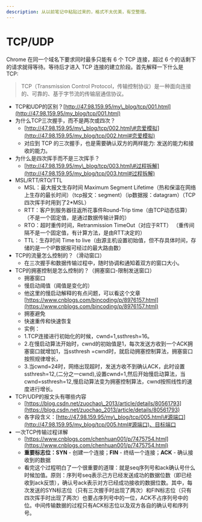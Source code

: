 ```yaml
---
description: 从以前笔记中粘贴过来的，格式不太优美，有空整理。
---
```


# TCP/UDP

Chrome 在同一个域名下要求同时最多只能有 6 个 TCP 连接，超过 6 个的话剩下的请求就得等待。等待后才进入 TCP 连接的建立阶段。首先解释一下什么是 TCP:

> TCP（Transmission Control Protocol，传输控制协议）是一种面向连接的、可靠的、基于字节流的传输层通信协议。

* TCP和UDP的区别？[http://47.98.159.95/my\_blog/tcp/001.html](http://47.98.159.95/my_blog/tcp/001.html)
* 为什么TCP三次握手，而不是两次或四次？
  * [http://47.98.159.95/my\_blog/tcp/002.html\#恋爱模拟](http://47.98.159.95/my_blog/tcp/002.html#恋爱模拟)
  * 对应到 TCP 的三次握手，也是需要确认双方的两样能力: 发送的能力和接收的能力。
* 为什么是四次挥手而不是三次挥手？
  * [http://47.98.159.95/my\_blog/tcp/003.html\#过程拆解](http://47.98.159.95/my_blog/tcp/003.html#过程拆解)
* MSL/RTT/RTO/TTL
  * MSL：最大报文生存时间 Maximum Segment Lifetime（热和保温在网络上生存的最长时间）（tcp报文：segment）（ip数据报：datagram）（TCP四次挥手时用到了2\*MSL）
  * RTT：客户到服务器往返所花事件Round-Trip time（由TCP动态估算）（不是一个固定值，是通过数据传输计算的）
  * RTO：超时重传时间，Retranmission TimeOut（对应于RTT） （重传间隔不是一个固定值，有计算方法，是由RTT决定的）
  * TTL：生存时间 Time to live（由源主机设置初始值，但不存具体时间，存储的是一个IP数据报可经过的最大路由数）
* TCP的流量怎么控制的？（滑动窗口）
  * 在三次握手和数据传输过程中，随时协调和通知着双方的窗口大小。
* TCP的拥塞控制是怎么控制的？（拥塞窗口-限制发送窗口）
  * 拥塞窗口
  * 慢启动阈值（阈值是变化的）
  * 他这里的慢启动解释的有点问题，可以看这个文章[https://www.cnblogs.com/bincoding/p/8976157.html](https://www.cnblogs.com/bincoding/p/8976157.html)
  * 拥塞避免
  * 快速重传和快速恢复
  * 实例：
  * 1.TCP连接进行初始化的时候，cwnd=1,ssthresh=16。
  * 2.在慢启动算法开始时，cwnd的初始值是1，每次发送方收到一个ACK拥塞窗口就增加1，当ssthresh =cwnd时，就启动拥塞控制算法，拥塞窗口按照规律增长，
  * 3.当cwnd=24时，网络出现超时，发送方收不到确认ACK，此时设置ssthresh=12,\(二分之一cwnd\),设置cwnd=1,然后开始慢启动算法，当cwnd=ssthresh=12,慢启动算法变为拥塞控制算法，cwnd按照线性的速度进行增长。
* TCP/UDP的报文头有哪些内容
  * [https://blog.csdn.net/zuochao\_2013/article/details/80561793](https://blog.csdn.net/zuochao_2013/article/details/80561793)
  * 各字段含义：[http://47.98.159.95/my\_blog/tcp/005.html\#源端口](http://47.98.159.95/my_blog/tcp/005.html#源端口)、目标端口
* 一次TCP传输过程详解
  * [https://www.cnblogs.com/chenhuan001/p/7475754.html](https://www.cnblogs.com/chenhuan001/p/7475754.html)
  * **重要标志位：SYN** - 创建一个连接；**FIN** -  终结一个连接；**ACK** - 确认接收到的数据
  * 看完这个过程明白了一个很重要的道理：就是seq序列号和ack确认号什么时候加值。原则：序列号seq表示己方已经发送成功的数据位数（即已经收到ack反馈），确认号ack表示对方已经成功接收的数据位数。其中，每次发送的SYN标志位（只有三次握手时出现了两次）和FIN标志位（只有四次挥手时出现了两次）也要占序列号中的一位，ACK不占序列号中的位。中间传输数据的过程只有ACK标志位以及双方各自的确认号和序列号。

